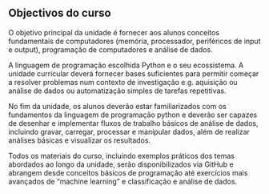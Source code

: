 ## **Objectivos do curso**
O 
objetivo principal da unidade é fornecer aos alunos conceitos fundamentais de computadores (memória, processador, periféricos de input e output), programação de computadores e análise de dados. 

A linguagem de programação escolhida Python e o seu ecossistema. A unidade curricular deverá fornecer bases suficientes para permitir começar a resolver problemas num contexto de investigação e.g. aquisição ou análise de dados ou automatização simples de tarefas repetitivas. 

No fim da unidade, os alunos deverão estar familiarizados com os fundamentos da linguagem de programação python e deverão ser capazes de desenhar e implementar fluxos de trabalho básicos de análise de dados, incluindo gravar, carregar, processar e manipular dados, além de realizar análises básicas e visualizar os resultados. 

Todos os materiais do curso, incluindo exemplos práticos dos temas abordados ao longo da unidade, serão disponibilizados via GitHub e abrangem desde conceitos básicos de programação até exercícios mais avançados de “machine learning” e classificação e análise de dados.